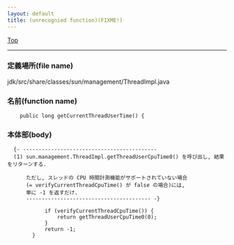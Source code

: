 ```yaml
---
layout: default
title: (unrecognied function)(FIXME!)
---
```

[Top](../index.html)

--- 
### 定義場所(file name)
jdk/src/share/classes/sun/management/ThreadImpl.java

### 名前(function name)
```
    public long getCurrentThreadUserTime() {
```

### 本体部(body)
```
  {- -------------------------------------------
  (1) sun.management.ThreadImpl.getThreadUserCpuTime0() を呼び出し, 結果をリターンする.
  
      ただし, スレッドの CPU 時間計測機能がサポートされていない場合 
      (= verifyCurrentThreadCpuTime() が false の場合)には, 
      単に -1 を返すだけ.
      ---------------------------------------- -}

	        if (verifyCurrentThreadCpuTime()) {
	            return getThreadUserCpuTime0(0);
	        }
	        return -1;
	    }
	
```


